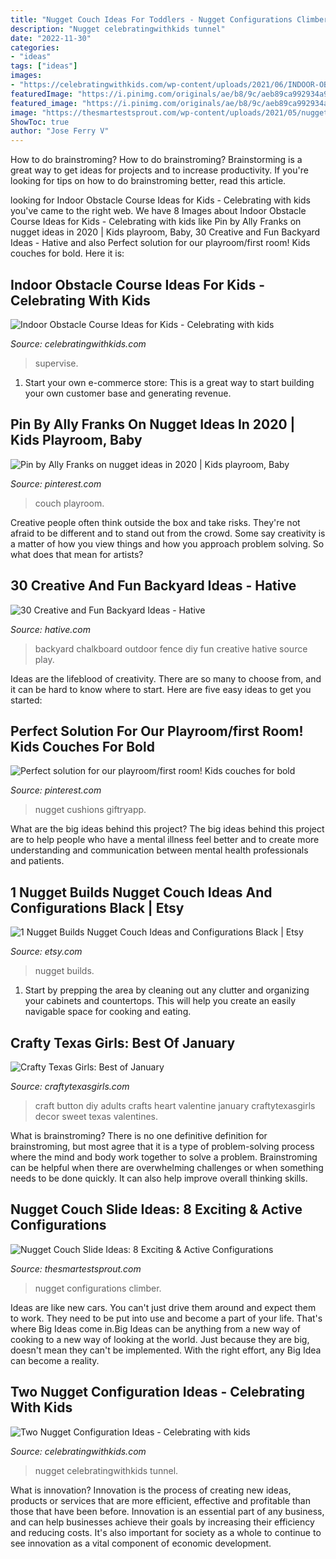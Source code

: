 ```yaml
---
title: "Nugget Couch Ideas For Toddlers - Nugget Configurations Climber"
description: "Nugget celebratingwithkids tunnel"
date: "2022-11-30"
categories:
- "ideas"
tags: ["ideas"]
images:
- "https://celebratingwithkids.com/wp-content/uploads/2021/06/INDOOR-OBSTACLE-COURSE-IDEAS-FOR-KIDS-640x960.jpg"
featuredImage: "https://i.pinimg.com/originals/ae/b8/9c/aeb89ca992934a95393641ab0353c164.jpg"
featured_image: "https://i.pinimg.com/originals/ae/b8/9c/aeb89ca992934a95393641ab0353c164.jpg"
image: "https://thesmartestsprout.com/wp-content/uploads/2021/05/nugget-couch-slide-ideas-the-couch-climber-1024x683.jpg"
ShowToc: true
author: "Jose Ferry V"
---
```



How to do brainstroming?
How to do brainstroming? Brainstorming is a great way to get ideas for projects and to increase productivity. If you're looking for tips on how to do brainstroming better, read this article.

	

		
looking for Indoor Obstacle Course Ideas for Kids - Celebrating with kids you've came to the right web. We have 8 Images about Indoor Obstacle Course Ideas for Kids - Celebrating with kids like Pin by Ally Franks on nugget ideas in 2020 | Kids playroom, Baby, 30 Creative and Fun Backyard Ideas - Hative and also Perfect solution for our playroom/first room! Kids couches for bold. Here it is:
		
    
## Indoor Obstacle Course Ideas For Kids - Celebrating With Kids

<img loading=lazy src="https://celebratingwithkids.com/wp-content/uploads/2021/06/INDOOR-OBSTACLE-COURSE-IDEAS-FOR-KIDS-640x960.jpg" onerror="this.onerror=null;this.src='https://tse2.mm.bing.net/th?id=OIP.gxYfBL_G8SfftvWGvvEUwwHaLH&amp;pid=15.1';" alt="Indoor Obstacle Course Ideas for Kids - Celebrating with kids">

_Source: celebratingwithkids.com_

>supervise. 

	

1. Start your own e-commerce store: This is a great way to start building your own customer base and generating revenue.

    
## Pin By Ally Franks On Nugget Ideas In 2020 | Kids Playroom, Baby

<img loading=lazy src="https://i.pinimg.com/originals/dd/2a/29/dd2a29a034a8b48d447d0164be75d516.jpg" onerror="this.onerror=null;this.src='https://tse2.mm.bing.net/th?id=OIP.ZXmXmQBRg5kJEu6xxmHOWgHaJ4&amp;pid=15.1';" alt="Pin by Ally Franks on nugget ideas in 2020 | Kids playroom, Baby">

_Source: pinterest.com_

>couch playroom. 

	

Creative people often think outside the box and take risks. They're not afraid to be different and to stand out from the crowd. Some say creativity is a matter of how you view things and how you approach problem solving. So what does that mean for artists?

    
## 30 Creative And Fun Backyard Ideas - Hative

<img loading=lazy src="https://hative.com/wp-content/uploads/2015/03/backyard-ideas/4-diy-outdoor-chalkboard-on-fence.jpg" onerror="this.onerror=null;this.src='https://tse2.mm.bing.net/th?id=OIP.MdQ_x3uPI9m8xx4Ae9NQfAHaJC&amp;pid=15.1';" alt="30 Creative and Fun Backyard Ideas - Hative">

_Source: hative.com_

>backyard chalkboard outdoor fence diy fun creative hative source play. 

	

Ideas are the lifeblood of creativity. There are so many to choose from, and it can be hard to know where to start. Here are five easy ideas to get you started:

    
## Perfect Solution For Our Playroom/first Room! Kids Couches For Bold

<img loading=lazy src="https://i.pinimg.com/originals/ae/b8/9c/aeb89ca992934a95393641ab0353c164.jpg" onerror="this.onerror=null;this.src='https://tse3.mm.bing.net/th?id=OIP.FEr8AKz3Jx5zeI7vVXHFsQHaE7&amp;pid=15.1';" alt="Perfect solution for our playroom/first room! Kids couches for bold">

_Source: pinterest.com_

>nugget cushions giftryapp. 

	

What are the big ideas behind this project?
The big ideas behind this project are to help people who have a mental illness feel better and to create more understanding and communication between mental health professionals and patients.

    
## 1 Nugget Builds Nugget Couch Ideas And Configurations Black | Etsy

<img loading=lazy src="https://i.etsystatic.com/26974341/r/il/c6d864/2791459270/il_570xN.2791459270_t30e.jpg" onerror="this.onerror=null;this.src='https://tse2.mm.bing.net/th?id=OIP.LROn-vssD-StRU8emkEN8AHaJ4&amp;pid=15.1';" alt="1 Nugget Builds Nugget Couch Ideas and Configurations Black | Etsy">

_Source: etsy.com_

>nugget builds. 

	

1. Start by prepping the area by cleaning out any clutter and organizing your cabinets and countertops. This will help you create an easily navigable space for cooking and eating.

    
## Crafty Texas Girls: Best Of January

<img loading=lazy src="http://3.bp.blogspot.com/-ulg7R7jKBHM/Uu5Ya4u4I5I/AAAAAAAAglA/eLgnKTFHt0Q/s1600/buttonheart_craftytexasgirls.jpg" onerror="this.onerror=null;this.src='https://tse3.mm.bing.net/th?id=OIP.dw2d3N1Iwm2s-RTk9ZJmswHaJz&amp;pid=15.1';" alt="Crafty Texas Girls: Best of January">

_Source: craftytexasgirls.com_

>craft button diy adults crafts heart valentine january craftytexasgirls decor sweet texas valentines. 

	

What is brainstroming?
There is no one definitive definition for brainstroming, but most agree that it is a type of problem-solving process where the mind and body work together to solve a problem. Brainstroming can be helpful when there are overwhelming challenges or when something needs to be done quickly. It can also help improve overall thinking skills.

    
## Nugget Couch Slide Ideas: 8 Exciting &amp; Active Configurations

<img loading=lazy src="https://thesmartestsprout.com/wp-content/uploads/2021/05/nugget-couch-slide-ideas-the-couch-climber-1024x683.jpg" onerror="this.onerror=null;this.src='https://tse1.mm.bing.net/th?id=OIP.3phOneRnoya5fZ3ROJ-KxgHaE8&amp;pid=15.1';" alt="Nugget Couch Slide Ideas: 8 Exciting &amp; Active Configurations">

_Source: thesmartestsprout.com_

>nugget configurations climber. 

	

Ideas are like new cars. You can't just drive them around and expect them to work. They need to be put into use and become a part of your life. That's where Big Ideas come in.Big Ideas can be anything from a new way of cooking to a new way of looking at the world. Just because they are big, doesn't mean they can't be implemented. With the right effort, any Big Idea can become a reality.

    
## Two Nugget Configuration Ideas - Celebrating With Kids

<img loading=lazy src="https://celebratingwithkids.com/wp-content/uploads/2021/06/IMG_2514-2-scaled.jpg" onerror="this.onerror=null;this.src='https://tse2.mm.bing.net/th?id=OIP.I8M3zLo0Hr2Kp4ExC89nogHaJ4&amp;pid=15.1';" alt="Two Nugget Configuration Ideas - Celebrating with kids">

_Source: celebratingwithkids.com_

>nugget celebratingwithkids tunnel. 

	

What is innovation?
Innovation is the process of creating new ideas, products or services that are more efficient, effective and profitable than those that have been before. Innovation is an essential part of any business, and can help businesses achieve their goals by increasing their efficiency and reducing costs. It's also important for society as a whole to continue to see innovation as a vital component of economic development.

